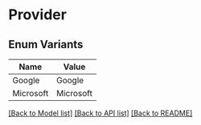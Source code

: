 # Provider

## Enum Variants

| Name | Value |
|---- | -----|
| Google | Google |
| Microsoft | Microsoft |


[[Back to Model list]](../README.md#documentation-for-models) [[Back to API list]](../README.md#documentation-for-api-endpoints) [[Back to README]](../README.md)


